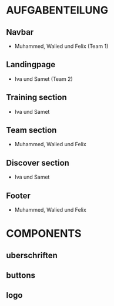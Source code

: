 # AUFGABENTEILUNG

## Navbar

- Muhammed, Walied und Felix (Team 1)

## Landingpage

- Iva und Samet (Team 2)

## Training section

- Iva und Samet

## Team section

- Muhammed, Walied und Felix

## Discover section

- Iva und Samet

## Footer

- Muhammed, Walied und Felix

# COMPONENTS

## uberschriften

## buttons

## logo

